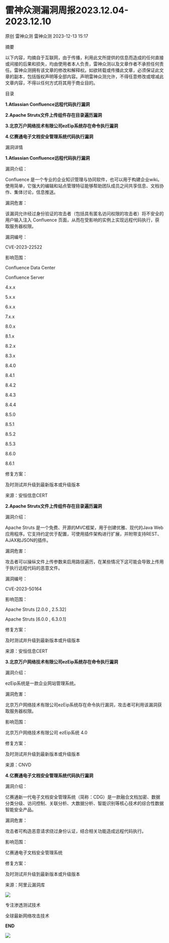 #  雷神众测漏洞周报2023.12.04-2023.12.10   
原创 雷神众测  雷神众测   2023-12-13 15:17  
  
摘要  
  
  
以下内容，均摘自于互联网，由于传播，利用此文所提供的信息而造成的任何直接或间接的后果和损失，均由使用者本人负责，雷神众测以及文章作者不承担任何责任。雷神众测拥有该文章的修改和解释权。如欲转载或传播此文章，必须保证此文章的副本，包括版权声明等全部内容。声明雷神众测允许，不得任意修改或增减此文章内容，不得以任何方式将其用于商业目的。  
  
  
目录  
  
**1.Atlassian Confluence远程代码执行漏洞**  
  
**2.Apache Struts文件上传组件存在目录遍历漏洞**  
  
**3.北京万户网络技术有限公司ezEip系统存在命令执行漏洞**  
  
**4.亿赛通电子文档安全管理系统代码执行漏洞**  
  
  
漏洞详情  
  
**1.Atlassian Confluence远程代码执行漏洞**  
  
漏洞介绍：  
  
Confluence 是一个专业的企业知识管理与协同软件，也可以用于构建企业wiki。使用简单，它强大的编辑和站点管理特征能够帮助团队成员之间共享信息、文档协作、集体讨论，信息推送。  
  
  
漏洞危害：  
  
该漏洞允许经过身份验证的攻击者（包括具有匿名访问权限的攻击者）将不安全的用户输入注入 Confluence 页面，从而在受影响的实例上实现远程代码执行，获取服务器权限。  
  
  
漏洞编号：  
  
CVE-2023-22522  
  
  
影响范围：  
  
Confluence Data Center  
  
Confluence Server  
  
4.x.x  
  
5.x.x  
  
6.x.x  
  
7.x.x  
  
8.0.x  
  
8.1.x  
  
8.2.x  
  
8.3.x  
  
8.4.0  
  
8.4.1  
  
8.4.2  
  
8.4.3  
  
8.4.4  
  
8.5.0  
  
8.5.1  
  
8.5.2  
  
8.5.3  
  
8.6.0  
  
8.6.1  
  
  
修复方案：  
  
及时测试并升级到最新版本或升级版本  
  
  
来源：安恒信息CERT  
  
**2.Apache Struts文件上传组件存在目录遍历漏洞**  
  
  
漏洞介绍：  
  
Apache Struts 是一个免费、开源的MVC框架，用于创建优雅、现代的Java Web应用程序。它支持约定优于配置，可使用插件架构进行扩展，并附带支持REST、AJAX和JSON的插件。  
  
  
漏洞危害：  
  
攻击者可以操纵文件上传参数来启用路径遍历，在某些情况下这可能会导致上传用于执行远程代码的恶意文件。  
  
  
漏洞编号：  
  
CVE-2023-50164  
  
  
影响范围：  
  
Apache Struts [2.0.0 , 2.5.32]  
  
Apache Struts [6.0.0 , 6.3.0.1]  
  
  
修复方案：  
  
及时测试并升级到最新版本或升级版本  
  
  
来源：安恒信息CERT  
  
  
**3.北京万户网络技术有限公司ezEip系统存在命令执行漏洞**  
  
  
漏洞介绍：  
  
ezEip系统是一款企业网站管理系统。  
  
  
漏洞危害：  
  
北京万户网络技术有限公司ezEip系统存在命令执行漏洞，攻击者可利用该漏洞获取服务器权限。  
  
  
影响范围：  
  
北京万户网络技术有限公司 ezEip系统 4.0  
  
  
修复方案：  
  
及时测试并升级到最新版本或升级版本  
  
  
来源：CNVD  
  
**4.亿赛通电子文档安全管理系统代码执行漏洞**  
  
  
漏洞介绍：  
  
亿赛通新一代电子文档安全管理系统（简称：CDG）是一款融合文档加密、数据分类分级、访问控制、关联分析、大数据分析、智能识别等核心技术的综合性数据智能安全产品。  
  
  
漏洞危害：  
  
攻击者可构造恶意请求绕过身份认证，结合相关功能造成远程代码执行。  
  
  
影响范围：  
  
亿赛通电子文档安全管理系统  
  
  
修复方案：  
  
及时测试并升级到最新版本或升级版本  
  
  
来源：阿里云漏洞库  
  
  
  
  
  
  
  
![](https://mmbiz.qpic.cn/mmbiz_jpg/HxO8NorP4JViaOdFoxRiaNkcVRRj1Xd69zyP0wLnUu0c97fofyMavSUzy6TlGClJS93A5icVCzkPw4ddRl6KWNx8g/640?wx_fmt=jpeg&from=appmsg "")  
  
专注渗透测试技术  
  
全球最新网络攻击技术  
  
  
**END**  
  
![](https://mmbiz.qpic.cn/mmbiz_jpg/HxO8NorP4JViaOdFoxRiaNkcVRRj1Xd69z72AtmGT19lp7OpFKElbMwpCVlSq4K0opADhianusZ6UZ9E13DK1UOvw/640?wx_fmt=jpeg&from=appmsg "")  
  
  
  

